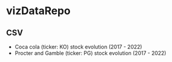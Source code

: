 # vizDataRepo

## CSV

- Coca cola (ticker: KO) stock evolution (2017 - 2022) 
- Procter and Gamble (ticker: PG) stock evolution (2017 - 2022) 
